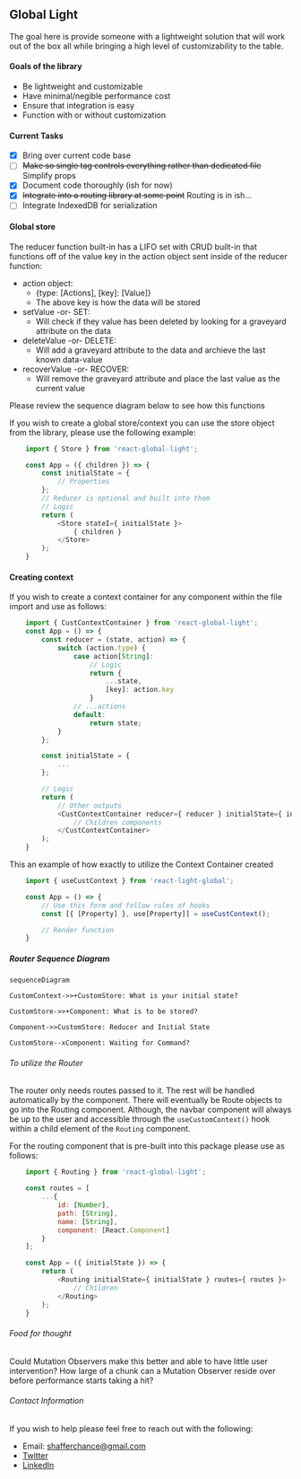 ## Global Light
The goal here is provide someone with a lightweight solution that will work out of the box all while bringing a high level of customizability to the table.

#### Goals of the library
- Be lightweight and customizable
- Have minimal/negible performance cost
- Ensure that integration is easy
- Function with or without customization

#### Current Tasks
- [x] Bring over current code base
- [ ] ~~Make so single tag controls everything rather than dedicated file~~ Simplify props
- [x] Document code thoroughly (ish for now)
- [x] ~~Integrate into a routing library at some point~~ Routing is in ish...
- [ ] Integrate IndexedDB for serialization

#### Global store
The reducer function built-in has a LIFO set with CRUD built-in that functions 
off of the value key in the action object sent inside of the reducer function:
- action object:
    + {type: [Actions], [key]: [Value]}
    + The above key is how the data will be stored
- setValue -or- SET:
    + Will check if they value has been deleted by looking for a graveyard attribute
      on the data
- deleteValue -or- DELETE:
    + Will add a graveyard attribute to the data and archieve the last known data-value
- recoverValue -or- RECOVER:
    + Will remove the graveyard attribute and place the last value as the current value

Please review the sequence diagram below to see how this functions

If you wish to create a global store/context you can use the store object
from the library, please use the following example:
```javascript
    import { Store } from 'react-global-light';

    const App = ({ children }) => {
        const initialState = {
            // Properties
        };
        // Reducer is optional and built into them
        // Logic
        return (
            <Store stateI={ initialState }>
                { children }
            </Store>
        );
    }
```
#### Creating context
If you wish to create a context container for any component within the file import and use as follows:
```javascript
    import { CustContextContainer } from 'react-global-light';
    const App = () => {
        const reducer = (state, action) => {
            switch (action.type) {
                case action[String]:
                    // Logic
                    return {
                        ...state,
                        [key]: action.key
                    }
                // ...actions
                default:
                    return state;
            }
        };

        const initialState = {
            ...
        };

        // Logic
        return (
            // Other outputs
            <CustContextContainer reducer={ reducer } initialState={ initialState }>
                // Children components
            </CustContextContainer>
        );
    }
```

This an example of how exactly to utilize the Context Container created
```javascript
    import { useCustContext } from 'react-light-global';

    const App = () => {
        // Use this form and follow rules of hooks
        const [{ [Property] }, use[Property]] = useCustContext();

        // Render function
    }
```
##### Router Sequence Diagram
```mermaid
sequenceDiagram

CustomContext->>+CustomStore: What is your initial state?

CustomStore->>+Component: What is to be stored?

Component->>CustomStore: Reducer and Initial State

CustomStore--xComponent: Waiting for Command?
```

###### To utilize the Router
The router only needs routes passed to it. The rest will be handled automatically by the component. There 
will eventually be Route objects to go into the Routing component. Although, the navbar component will 
always be up to the user and accessible through the `useCustomContext()` hook within a 
child element of the `Routing` component. 

For the routing component that is pre-built into this package please use as follows:
```javascript
    import { Routing } from 'react-global-light';

    const routes = [
        ...{
            id: [Number],
            path: [String],
            name: [String],
            component: [React.Component]
        }
    ];

    const App = ({ initialState }) => {
        return (
            <Routing initialState={ initialState } routes={ routes }>
                // Children
            </Routing>
        );
    }
```

###### Food for thought
Could Mutation Observers make this better and able to have little user intervention?
How large of a chunk can a Mutation Observer reside over before performance starts taking a hit?

###### Contact Information
If you wish to help please feel free to reach out with the following:
- Email: [shafferchance@gmail.com](mailto:shafferchance@gmail.com)
- [Twitter](https://twitter.com/shafferchance)
- [LinkedIn](https://www.linkedin.com/in/chance-shaffer-2b1511128/)
